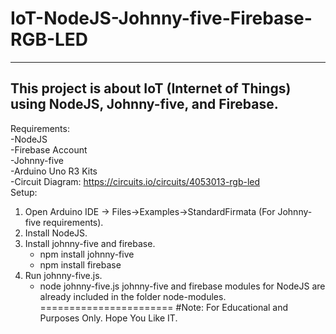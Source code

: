 # IoT-NodeJS-Johnny-five-Firebase-RGB-LED
--------------
This project is about IoT (Internet of Things) using NodeJS, Johnny-five, and Firebase.
--------------
Requirements: <br>
  -NodeJS <br>
  -Firebase Account <br>
  -Johnny-five <br>
  -Arduino Uno R3 Kits <br>
  -Circuit Diagram: https://circuits.io/circuits/4053013-rgb-led <br>
Setup:
  1. Open Arduino IDE -> Files->Examples->StandardFirmata (For Johnny-five requirements).
  2. Install NodeJS.
  3. Install johnny-five and firebase.
      - npm install johnny-five
      - npm install firebase
  4. Run johnny-five.js.
      - node johnny-five.js
johnny-five and firebase modules for NodeJS are already included in the folder node-modules.
=======================
#Note: For Educational and Purposes Only.
Hope You Like IT.
